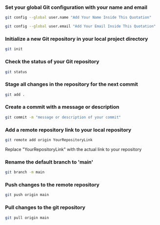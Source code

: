 ### Set your global Git configuration with your name and email
```bash
git config --global user.name "Add Your Name Inside This Quotation"
```
```bash
git config --global user.email "Add Your Email Inside This Quotation"
```

### Initialize a new Git repository in your local project directory
```bash
git init
```

### Check the status of your Git repository
```bash
git status
```

### Stage all changes in the repository for the next commit
```bash
git add .
```
### Create a commit with a message or description
```bash
git commit -m "message or description of your commit"
```

### Add a remote repository link to your local repository
```bash
git remote add origin YourRepositoryLink
```
Replace "YourRepositoryLink" with the actual link to your repository

### Rename the default branch to 'main'
```bash
git branch -m main
```

### Push changes to the remote repository
```bash
git push origin main
```

### Pull changes to the git repository
```bash
git pull origin main
```
